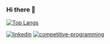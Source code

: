 ### Hi there 👋

<!--
**andreuvallhernandez/andreuvallhernandez** is a ✨ _special_ ✨ repository because its `README.md` (this file) appears on your GitHub profile.

Here are some ideas to get you started:

- 🔭 I’m currently working on ...
- 🌱 I’m currently learning ...
- 👯 I’m looking to collaborate on ...
- 🤔 I’m looking for help with ...
- 💬 Ask me about ...
- 📫 How to reach me: ...
- 😄 Pronouns: ...
- ⚡ Fun fact: ...
-->

[![Top Langs](https://github-readme-stats.vercel.app/api/top-langs/?username=andreuvallhernandez&theme=dark)](https://github.com/anuraghazra/github-readme-stats)

[<img src='https://img.icons8.com/fluency/48/000000/linkedin.png' alt='linkedin'>](https://www.linkedin.com/in/andreu-vall-hernandez/)
[<img src='https://img.icons8.com/external-tal-revivo-shadow-tal-revivo/48/000000/external-codeforces-programming-competitions-and-contests-programming-community-logo-shadow-tal-revivo.png' alt='competitive-programming'>](https://clist.by/coder/D3structor/)
